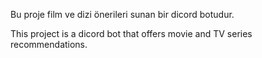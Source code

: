 Bu proje film ve dizi önerileri sunan bir dicord botudur.


This project is a dicord bot that offers movie and TV series recommendations.